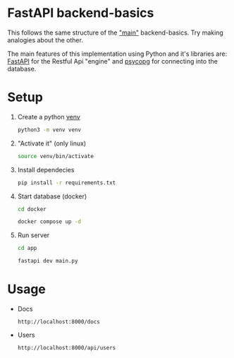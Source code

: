 # FastAPI backend-basics

This follows the same structure of the ["main"](https://medium.com/@guilhermehuther/back-end-basics-e9a2ed1f244a) backend-basics. Try making analogies about the other.

The main features of this implementation using Python and it's libraries are: [FastAPI](https://fastapi.tiangolo.com/) for the Restful Api "engine" and [psycopg](https://www.psycopg.org/psycopg3/docs/index.html) for connecting into the database.

# Setup

1. Create a python [venv](https://docs.python.org/3/library/venv.html)

    ```sh
    python3 -m venv venv
    ```

2. "Activate it" (only linux)

    ```sh
    source venv/bin/activate
    ```

3. Install dependecies

    ```sh
    pip install -r requirements.txt
    ```

4. Start database (docker)

    ```sh
    cd docker

    docker compose up -d
    ```

5. Run server

    ```sh
    cd app

    fastapi dev main.py
    ```

# Usage

- Docs

    ```
    http://localhost:8000/docs
    ```

- Users

    ```
    http://localhost:8000/api/users
    ```